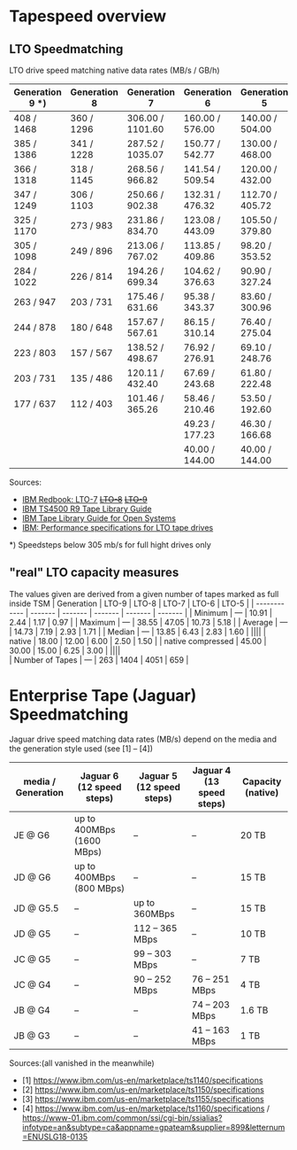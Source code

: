 # Tapespeed overview

## LTO Speedmatching

LTO drive speed matching native data rates (MB/s / GB/h)

| Generation 9 *) |	Generation 8 | Generation 7 |	Generation 6 | Generation 5 |
| ------------    | ------------ | ------------ | ------------ | ------------ |
|  408 / 1468  |  360 / 1296  |  306.00 / 1101.60  |  160.00 / 576.00  |  140.00 / 504.00  |
|  385 / 1386  |  341 / 1228 	|  287.52 / 1035.07  |  150.77 / 542.77  |  130.00 / 468.00  |
|  366 / 1318  |  318 / 1145 	|  268.56 / 966.82 	 |  141.54 / 509.54  |  120.00 / 432.00  |
|  347 / 1249  |  306 / 1103 	|  250.66 / 902.38   |  132.31 / 476.32  |  112.70 / 405.72  |
|  325 / 1170  |  273 / 983 	|  231.86 / 834.70   |  123.08 / 443.09  |  105.50 / 379.80  |
|  305 / 1098  |  249 / 896   |  213.06 / 767.02   |  113.85 / 409.86  |  98.20 / 353.52  |
|  284 / 1022  |  226 / 814   |  194.26 / 699.34   |  104.62 / 376.63  |  90.90 / 327.24  |
|  263 / 947   |  203 / 731   |  175.46 / 631.66   |  95.38 / 343.37   |  83.60 / 300.96  |
|  244 / 878   |  180 / 648   |  157.67 / 567.61   |  86.15 / 310.14   |  76.40 / 275.04  |
|  223 / 803   |  157 / 567   |  138.52 / 498.67   |  76.92 / 276.91   |  69.10 / 248.76  |
|  203 / 731   |  135 / 486   |  120.11 / 432.40   |  67.69 / 243.68   |  61.80 / 222.48  |
|  177 / 637 	 |  112 / 403   |  101.46 / 365.26   |  58.46 / 210.46   |  53.50 / 192.60  |
|              |              |                    |	49.23 / 177.23   |	46.30 / 166.68  |
|              |              |                    |	40.00 / 144.00 	 |  40.00 / 144.00  |

Sources:<br>
- [IBM Redbook: LTO-7](https://www.redbooks.ibm.com/redbooks/pdfs/sg245946.pdf)
~~[LTO-8](https://www-01.ibm.com/common/ssi/ShowDoc.wss?docURL=/common/ssi/rep_ca/8/897/ENUS117-078/index.html&request_locale=en)~~
~~[LTO-9](https://www.ibm.com/common/ssi/cgi-bin/ssialias?appname=skmwww&htmlfid=897%2FENUS121-069&infotype=AN&subtype=CA&mhsrc=ibmsearch_a&mhq=lto-9)~~
- [IBM TS4500 R9 Tape Library Guide](https://www.redbooks.ibm.com/redbooks/pdfs/sg248235.pdf)
- [IBM Tape Library Guide for Open Systems](https://www.redbooks.ibm.com/redbooks/pdfs/sg245946.pdf)
- [IBM: Performance specifications for LTO tape drives](https://www.ibm.com/docs/en/ts4500-tape-library?topic=performance-lto-specifications)

*) Speedsteps below 305 mb/s for full hight drives only

## "real" LTO capacity measures

The values given are derived from a given number of tapes marked as full inside TSM
|  Generation  |	LTO-9  |  LTO-8  |  LTO-7  |  LTO-6	 |  LTO-5  |
| ------------ | ------- | ------- | ------- | ------- | ------- |
|  Minimum   | 	—   |  10.91   |  	2.44 	  |  1.17 	 |  0.97   |
|  Maximum   | 	— 	|  38.55   |  	47.05 	|  10.73 	 |  5.18   |
|  Average   | 	— 	|  14.73   |  	7.19 	  |  2.93 	 |  1.71   |
|  Median    | 	— 	|  13.85   |  	6.43 	  |  2.83 	 |  1.60   |
||||
|  native             | 	18.00   | 	12.00  | 	6.00   | 	 	2.50  | 	 	1.50  |
|  native compressed 	| 	45.00   | 	30.00  | 	15.00  | 		6.25  | 	 	3.00  |
||||			
|  Number of Tapes 	|  —  | 263 |	1404 |	4051 |	659 |


# Enterprise Tape (Jaguar) Speedmatching

Jaguar drive speed matching data rates (MB/s) depend on the media and the generation style used (see [1] – [4])

| media / Generation 	      | Jaguar 6 (12 speed steps)  | 	Jaguar 5 (12 speed steps) 	| Jaguar 4 (13 speed steps) | Capacity (native) |
| ------------------------- | -------------------------- | ---------------------------- | ------------------------- | -----------------  |
| JE @ G6 	| up to 400MBps (1600 MBps) |	– |	– |	20 TB |
| JD @ G6 	| up to 400MBps (800 MBps) 	| – | 	– | 	15 TB| 
| JD @ G5.5 |	– | 	up to 360MBps | 	– 	| 15 TB| 
| JD @ G5 	| – | 	112 – 365 MBps | 	– | 	10 TB| 
| JC @ G5 	| – | 	99 – 303 MBps | 	– | 	7 TB| 
| JC @ G4 	| – | 	90 – 252 MBps | 	76 – 251 MBps | 	4 TB| 
| JB @ G4 	| – | 	– 	| 74 – 203 MBps | 	1.6 TB| 
| JB @ G3 	| – | 	– 	| 41 – 163 MBps | 	1 TB| 

Sources:(all vanished in the meanwhile)<br>
- [1] https://www.ibm.com/us-en/marketplace/ts1140/specifications
- [2] https://www.ibm.com/us-en/marketplace/ts1150/specifications
- [3] https://www.ibm.com/us-en/marketplace/ts1155/specifications
- [4] https://www.ibm.com/us-en/marketplace/ts1160/specifications / https://www-01.ibm.com/common/ssi/cgi-bin/ssialias?infotype=an&subtype=ca&appname=gpateam&supplier=899&letternum=ENUSLG18-0135

